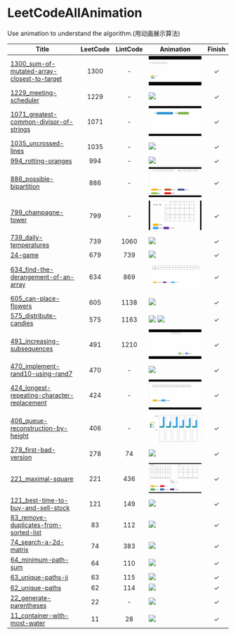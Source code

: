 # LeetCodeAllAnimation
Use animation to understand the algorithm.(用动画展示算法)


|Title|LeetCode|LintCode|Animation|Finish|
|--------|:----:|:----:|--------------------|:-:|
|[1300_sum-of-mutated-array-closest-to-target](/1300_sum-of-mutated-array-closest-to-target/code.md)|1300|-|![](1300_sum-of-mutated-array-closest-to-target/1300_动画_前缀和_small.gif)|&check;|
|[1229_meeting-scheduler](/1229_meeting-scheduler/code.md)|1229|-|![](1229_meeting-scheduler/1229_动画_双指针.gif)|&check;|
|[1071_greatest-common-divisor-of-strings](/1071_greatest-common-divisor-of-strings/code.md)|1071|-|![](/1071_greatest-common-divisor-of-strings/1071_动画_枚举_small.gif)|&check;|
|[1035_uncrossed-lines](/1035_uncrossed-lines/code.md)|1035|-|![](/1035_uncrossed-lines/1035_动画_dp.gif)|&check;|
|[994_rotting-oranges](/994_rotting-oranges/code.md)|994|-|![](/994_rotting-oranges/994_动画_BFS.gif)|&check;|
|[886_possible-bipartition](/886_possible-bipartition/code.md)|886|-|![](/886_possible-bipartition/886_动画_染色_DFS_small.gif)|&check;|
|[799_champagne-tower](/799_champagne-tower/code.md)|799|-|![](/799_champagne-tower/799_动画_迭代_small.gif)|&check;|
|[739_daily-temperatures](/739_daily-temperatures/code.md)|739|1060|![](/739_daily-temperatures/739_动画_单调栈.gif)|&check;|
|[24-game](/679_24-game/code.md)|679|739|![](/679_24-game/679_动画_回溯.gif)|&check;|
|[634_find-the-derangement-of-an-array](/634_find-the-derangement-of-an-array/code.md)|634|869|![](/634_find-the-derangement-of-an-array/634_动画_迭代_small.gif)|&check;|
|[605_can-place-flowers](/605_can-place-flowers/code.md)|605|1138|![](/605_can-place-flowers/605_动画_贪心.gif)|&check;|
|[575_distribute-candies](/575_distribute-candies/code.md)|575|1163|![](/575_distribute-candies/575_动画_排序.gif) ![](/575_distribute-candies/575_动画_集合.gif)|&check;|
|[491_increasing-subsequences](/491_increasing-subsequences/code.md)|491|1210|![](/491_increasing-subsequences/491_动画_DFS_small.gif)|&check;|
|[470_implement-rand10-using-rand7](/470_implement-rand10-using-rand7/code.md)|470|-|![](/470_implement-rand10-using-rand7/470_动画_拒绝采样.gif)|&check;|
|[424_longest-repeating-character-replacement](/424_longest-repeating-character-replacement/code.md)|424|-|![](/424_longest-repeating-character-replacement/424_动画_滑动窗口_small.gif)|&check;|
|[406_queue-reconstruction-by-height](/406_queue-reconstruction-by-height/code.md)|406|-|![](/406_queue-reconstruction-by-height/406_动画_贪心_small.gif)|&check;|
|[278_first-bad-version](/278_first-bad-version/code.md)|278|74|![](/278_first-bad-version/278_动画_贪心.gif)|&check;|
|[221_maximal-square](/221_maximal-square/code.md)|221|436|![](/221_maximal-square/221_动画_dp_small.gif)|&check;|
|[121_best-time-to-buy-and-sell-stock](121_best-time-to-buy-and-sell-stock/code.md)|121|149|![](/121_best-time-to-buy-and-sell-stock/121_动画_贪心.gif)|&check;|
|[83_remove-duplicates-from-sorted-list](/83_remove-duplicates-from-sorted-list/code.md)|83|112|![](/83_remove-duplicates-from-sorted-list/83_动画_迭代.gif)|&check;|
|[74_search-a-2d-matrix](/74_search-a-2d-matrix/code.md)|74|383|![](/74_search-a-2d-matrix/74.gif)|&check;|
|[64_minimum-path-sum](/64_minimum-path-sum/code.md)|64|110|![](/64_minimum-path-sum/64_动画_dp.gif)|&check;|
|[63_unique-paths-ii](/63_unique-paths-ii/code.md)|63|115|![](/63_unique-paths-ii/63_动画_dp.gif)|&check;|
|[62_unique-paths](/62_unique-paths/code.md)|62|114|![](/62_unique-paths/62_动画_dp.gif)|&check;|
|[22_generate-parentheses](/22_generate-parentheses/code.md)|22|-|![](/22_generate-parentheses/22_动画_回溯.gif)|&check;|
|[11_container-with-most-water](/11_container-with-most-water/code.md)|11|28|![](/11_container-with-most-water/11_动画_双指针.gif)|&check;|



<!-- #### 如果感觉这个项目对你有帮助, 考虑帮我的咖啡里面加点枸杞?
<img src="/other/1.jpg" width = "150px" />&nbsp;&nbsp;&nbsp;&nbsp;&nbsp;&nbsp;&nbsp;&nbsp;<img src="/other/2.png" width = "150px" /> -->

